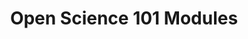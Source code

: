 ---
layout: external
title:  "Open Science 101 Modules"
permalink: "/os101-modules/"
redirectto: "https://science.nasa.gov/open-science/tops/os101/"
---